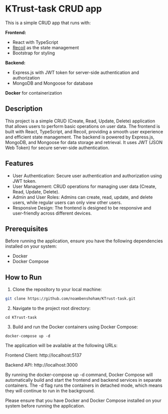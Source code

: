 # KTrust-task CRUD app

This is a simple CRUD app that runs with:

**Frontend:**
- React with TypeScript
- [Recoil](https://recoiljs.org/) as the state management
- Bootstrap for styling

**Backend:**
- Express.js with JWT token for server-side authentication and authorization
- MongoDB and Mongoose for database

**Docker** for containerization

## Description

This project is a simple CRUD (Create, Read, Update, Delete) application that allows users to perform basic operations on user data. The frontend is built with React, TypeScript, and Recoil, providing a smooth user experience and efficient state management. The backend is powered by Express.js, MongoDB, and Mongoose for data storage and retrieval. It uses JWT (JSON Web Token) for secure server-side authentication.

## Features

- User Authentication: Secure user authentication and authorization using JWT token.
- User Management: CRUD operations for managing user data (Create, Read, Update, Delete).
- Admin and User Roles: Admins can create, read, update, and delete users, while regular users can only view other users.
- Responsive Design: The frontend is designed to be responsive and user-friendly across different devices.

## Prerequisites

Before running the application, ensure you have the following dependencies installed on your system:

- Docker
- Docker Compose

## How to Run

1. Clone the repository to your local machine:

```bash
git clone https://github.com/noambenshoham/KTrust-task.git
```
2. Navigate to the project root directory:
```
cd KTrust-task
```
3. Build and run the Docker containers using Docker Compose:

```
docker-compose up -d
```

The application will be available at the following URLs:

Frontend Client: http://localhost:5137

Backend API: http://localhost:3000

By running the docker-compose up -d command, Docker Compose will automatically build and start the frontend and backend services in separate containers. The -d flag runs the containers in detached mode, which means they will continue to run in the background.

Please ensure that you have Docker and Docker Compose installed on your system before running the application.